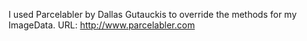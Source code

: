 I used Parcelabler by Dallas Gutauckis to override the methods for my ImageData.
URL: http://www.parcelabler.com
